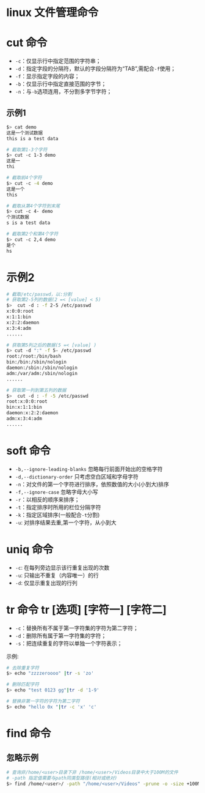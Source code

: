 # linux 文件管理命令 

# cut 命令
 - `-c`：仅显示行中指定范围的字符串；
 - `-d`：指定字段的分隔符，默认的字段分隔符为“TAB”,需配合`-f`使用；
 - `-f`：显示指定字段的内容；
 - `-b`：仅显示行中指定直接范围的字节；
 - `-n`：与`-b`选项连用，不分割多字节字符；

## 示例1

```bash
$> cat demo
这是一个测试数据 
this is a test data

# 截取第1-3个字符
$> cut -c 1-3 demo 
这是一
thi

# 截取前4个字符 
$> cut -c -4 demo 
这是一个
this

# 截取从第4个字符到末尾
$> cut -c 4- demo
个测试数据 
s is a test data

# 截取第2个和第4个字符
$> cut -c 2,4 demo 
是个
hs
```

# 示例2
```bash
# 截取/etc/passwd，以:分割 
# 获取第2-5列的数据(2 =< [value] < 5) 
$>  cut -d : -f 2-5 /etc/passwd 
x:0:0:root
x:1:1:bin
x:2:2:daemon
x:3:4:adm
......

# 获取第5列之后的数据(5 =< [value] )
$> cut -d ":" -f 5- /etc/passwd
root:/root:/bin/bash
bin:/bin:/sbin/nologin
daemon:/sbin:/sbin/nologin
adm:/var/adm:/sbin/nologin
......

# 获取第一列到第五列的数据
$>  cut -d : -f -5 /etc/passwd
root:x:0:0:root
bin:x:1:1:bin
daemon:x:2:2:daemon
adm:x:3:4:adm
......

```

# soft 命令  

 - `-b,--ignore-leading-blanks`	忽略每行前面开始出的空格字符
 - `-d,--dictionary-order`	只考虑空白区域和字母字符
 - `-n`：对文件的第一个字符进行排序，依照数值的大小(小到大)排序  
 - `-f,--ignore-case`		忽略字母大小写
 - `-r`：以相反的顺序来排序；  
 - `-t`：指定排序时所用的栏位分隔字符  
 - `-k`：指定区域排序(一般配合`-t`分割)  
 - `-u`: 对排序结果去重,第一个字符，从小到大

# uniq 命令 
 - `-c`: 在每列旁边显示该行重复出现的次数  
 - `-u`: 只输出不重复（内容唯一）的行  
 - `-d`: 仅显示重复出现的行列  

# tr 命令 tr [选项] [字符一] [字符二]
 - `-c`：替换所有不属于第一字符集的字符为第二字符；
 - `-d`：删除所有属于第一字符集的字符；
 - `-s`：把连续重复的字符以单独一个字符表示；

示例: 
```bash
# 去除重复字符  
$> echo "zzzzeroooo" |tr -s 'zo'

# 删除匹配字符 
$> echo "test 0123 gg"|tr -d '1-9'

# 替换非第一字符的字符为第二字符 
$> echo "hello 0x "|tr -c 'x' 'c'
```

# find 命令 
## 忽略示例 
```bash
# 查询非/home/<user>目录下非 /home/<user>/Videos目录中大于100M的文件  
# -path 指定值需要与path同类型路径(相对或绝对)  
$> find /home/<user>/ -path "/home/<user>/Videos" -prune -o -size +100M -a -type f -print
```

